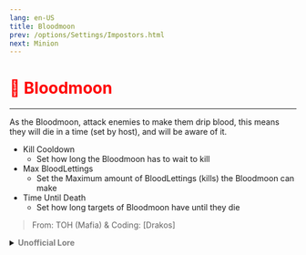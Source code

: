 ```yaml
---
lang: en-US
title: Bloodmoon
prev: /options/Settings/Impostors.html
next: Minion
---
```


# <font color="red">🌙 <b>Bloodmoon</b></font> <Badge text="Ghost" type="tip" vertical="middle"/>
---

As the Bloodmoon, attack enemies to make them drip blood, this means they will die in a time (set by host), and will be aware of it.

* Kill Cooldown
  * Set how long the Bloodmoon has to wait to kill
* Max BloodLettings
  * Set the Maximum amount of BloodLettings (kills) the Bloodmoon can make
* Time Until Death
  * Set how long targets of Bloodmoon have until they die

> From: TOH (Mafia) & Coding: [Drakos]

<details>
<summary><b><font color=gray>Unofficial Lore</font></b></summary>

Placeholder: This role is a ROLE OH EM GOSH
> Submitted by: Member
</details>